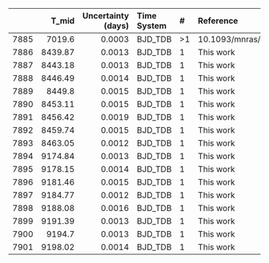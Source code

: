|      |   T_mid |   Uncertainty (days) | Time System   | #   | Reference             |
|-----:|--------:|---------------------:|:--------------|:----|:----------------------|
| 7885 | 7019.6  |               0.0003 | BJD_TDB       | >1  | 10.1093/mnras/stw3005 |
| 7886 | 8439.87 |               0.0013 | BJD_TDB       | 1   | This work             |
| 7887 | 8443.18 |               0.0013 | BJD_TDB       | 1   | This work             |
| 7888 | 8446.49 |               0.0014 | BJD_TDB       | 1   | This work             |
| 7889 | 8449.8  |               0.0015 | BJD_TDB       | 1   | This work             |
| 7890 | 8453.11 |               0.0015 | BJD_TDB       | 1   | This work             |
| 7891 | 8456.42 |               0.0019 | BJD_TDB       | 1   | This work             |
| 7892 | 8459.74 |               0.0015 | BJD_TDB       | 1   | This work             |
| 7893 | 8463.05 |               0.0012 | BJD_TDB       | 1   | This work             |
| 7894 | 9174.84 |               0.0013 | BJD_TDB       | 1   | This work             |
| 7895 | 9178.15 |               0.0014 | BJD_TDB       | 1   | This work             |
| 7896 | 9181.46 |               0.0015 | BJD_TDB       | 1   | This work             |
| 7897 | 9184.77 |               0.0012 | BJD_TDB       | 1   | This work             |
| 7898 | 9188.08 |               0.0016 | BJD_TDB       | 1   | This work             |
| 7899 | 9191.39 |               0.0013 | BJD_TDB       | 1   | This work             |
| 7900 | 9194.7  |               0.0013 | BJD_TDB       | 1   | This work             |
| 7901 | 9198.02 |               0.0014 | BJD_TDB       | 1   | This work             |